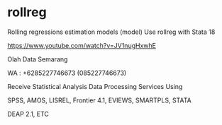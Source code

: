 # rollreg
Rolling regressions estimation models (model) Use rollreg with Stata 18

https://www.youtube.com/watch?v=JV1nugHxwhE

Olah Data Semarang

WA : +6285227746673 (085227746673)

Receive Statistical Analysis Data Processing Services Using

SPSS, AMOS, LISREL, Frontier 4.1, EVIEWS, SMARTPLS, STATA

DEAP 2.1, ETC

